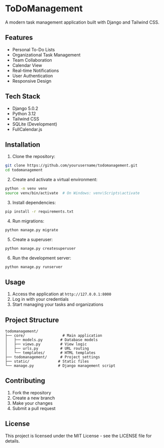 # ToDoManagement

A modern task management application built with Django and Tailwind CSS.

## Features

- Personal To-Do Lists
- Organizational Task Management
- Team Collaboration
- Calendar View
- Real-time Notifications
- User Authentication
- Responsive Design

## Tech Stack

- Django 5.0.2
- Python 3.12
- Tailwind CSS
- SQLite (Development)
- FullCalendar.js

## Installation

1. Clone the repository:
```bash
git clone https://github.com/yourusername/todomanagement.git
cd todomanagement
```

2. Create and activate a virtual environment:
```bash
python -m venv venv
source venv/bin/activate  # On Windows: venv\Scripts\activate
```

3. Install dependencies:
```bash
pip install -r requirements.txt
```

4. Run migrations:
```bash
python manage.py migrate
```

5. Create a superuser:
```bash
python manage.py createsuperuser
```

6. Run the development server:
```bash
python manage.py runserver
```

## Usage

1. Access the application at `http://127.0.0.1:8000`
2. Log in with your credentials
3. Start managing your tasks and organizations

## Project Structure

```
todomanagement/
├── core/                 # Main application
│   ├── models.py        # Database models
│   ├── views.py         # View logic
│   ├── urls.py          # URL routing
│   └── templates/       # HTML templates
├── todomanagement/      # Project settings
├── static/             # Static files
└── manage.py           # Django management script
```

## Contributing

1. Fork the repository
2. Create a new branch
3. Make your changes
4. Submit a pull request

## License

This project is licensed under the MIT License - see the LICENSE file for details. 